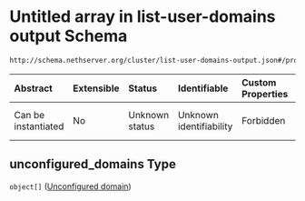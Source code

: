 # Untitled array in list-user-domains output Schema

```txt
http://schema.nethserver.org/cluster/list-user-domains-output.json#/properties/unconfigured_domains
```



| Abstract            | Extensible | Status         | Identifiable            | Custom Properties | Additional Properties | Access Restrictions | Defined In                                                                                      |
| :------------------ | :--------- | :------------- | :---------------------- | :---------------- | :-------------------- | :------------------ | :---------------------------------------------------------------------------------------------- |
| Can be instantiated | No         | Unknown status | Unknown identifiability | Forbidden         | Allowed               | none                | [list-user-domains-output.json\*](cluster/list-user-domains-output.json "open original schema") |

## unconfigured\_domains Type

`object[]` ([Unconfigured domain](list-user-domains-output-defs-unconfigured-domain.md))
